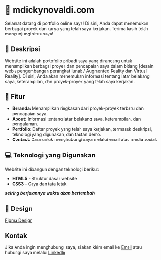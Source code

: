 # 🙂 mdickynovaldi.com

Selamat datang di portfolio online saya! Di sini, Anda dapat menemukan berbagai proyek dan karya yang telah saya kerjakan. Terima kasih telah mengunjungi situs saya!

## 👋 Deskripsi

Website ini adalah portofolio pribadi saya yang dirancang untuk menampilkan berbagai proyek dan pencapaian saya dalam bidang [desain web / pengembangan perangkat lunak / Augmented Reality dan Virtual Reality]. Di sini, Anda akan menemukan informasi tentang latar belakang saya, keterampilan, dan proyek-proyek yang telah saya kerjakan.

## 🧩 Fitur

- **Beranda:** Menampilkan ringkasan dari proyek-proyek terbaru dan pencapaian saya.
- **About:** Informasi tentang latar belakang saya, keterampilan, dan pengalaman.
- **Portfolio:** Daftar proyek yang telah saya kerjakan, termasuk deskripsi, teknologi yang digunakan, dan tautan demo.
- **Contact:** Cara untuk menghubungi saya melalui email atau media sosial.

## 💻 Teknologi yang Digunakan

Website ini dibangun dengan teknologi berikut:

- **HTML5** - Struktur dasar website
- **CSS3** - Gaya dan tata letak

**_seiring berjalannya waktu akan bertambah_**

## 🎨 Design

[Figma Design](https://www.figma.com/design/pqjPrJVMB3tkEyXhJUxwe2/Untitled?node-id=0-1&t=urS4uifIw4r6WYT6-1)

## Kontak

Jika Anda ingin menghubungi saya, silakan kirim email ke [Email](mochdickyn@gmail.com) atau hubungi saya melalui [LinkedIn](https://linkedin.com/in/mochdickynovaldi)
